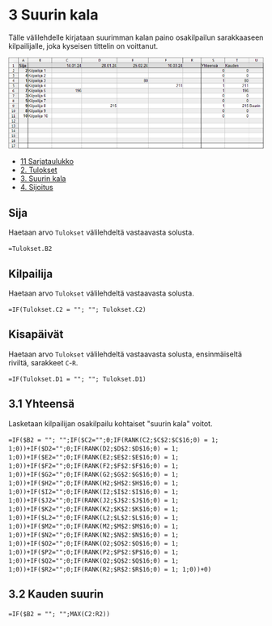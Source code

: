 # 3 Suurin kala

Tälle välilehdelle kirjataan suurimman kalan paino osakilpailun sarakkaaseen kilpailijalle, joka kyseisen tittelin on voittanut.

![Tulokset](Cup_suurin.png)

- [11 Sarjataulukko](standings.md)
- [2. Tulokset](results.md)
- [3. Suurin kala](biggest_fish.md)
- [4. Sijoitus](ranking.md)

## Sija

Haetaan arvo `Tulokset` välilehdeltä vastaavasta solusta.

`=Tulokset.B2`

## Kilpailija

Haetaan arvo `Tulokset` välilehdeltä vastaavasta solusta.

`=IF(Tulokset.C2 = ""; ""; Tulokset.C2)`

## Kisapäivät

Haetaan arvo `Tulokset` välilehdeltä vastaavasta solusta, ensinmäiseltä riviltä, sarakkeet `C`-`R`.

`=IF(Tulokset.D1 = ""; ""; Tulokset.D1)`

## 3.1 Yhteensä

Lasketaan kilpailijan osakilpailu kohtaiset "suurin kala" voitot.

`=IF($B2 = ""; "";IF($C2="";0;IF(RANK(C2;$C$2:$C$16;0) = 1; 1;0))+IF($D2="";0;IF(RANK(D2;$D$2:$D$16;0) = 1; 1;0))+IF($E2="";0;IF(RANK(E2;$E$2:$E$16;0) = 1; 1;0))+IF($F2="";0;IF(RANK(F2;$F$2:$F$16;0) = 1; 1;0))+IF($G2="";0;IF(RANK(G2;$G$2:$G$16;0) = 1; 1;0))+IF($H2="";0;IF(RANK(H2;$H$2:$H$16;0) = 1; 1;0))+IF($I2="";0;IF(RANK(I2;$I$2:$I$16;0) = 1; 1;0))+IF($J2="";0;IF(RANK(J2;$J$2:$J$16;0) = 1; 1;0))+IF($K2="";0;IF(RANK(K2;$K$2:$K$16;0) = 1; 1;0))+IF($L2="";0;IF(RANK(L2;$L$2:$L$16;0) = 1; 1;0))+IF($M2="";0;IF(RANK(M2;$M$2:$M$16;0) = 1; 1;0))+IF($N2="";0;IF(RANK(N2;$N$2:$N$16;0) = 1; 1;0))+IF($O2="";0;IF(RANK(O2;$O$2:$O$16;0) = 1; 1;0))+IF($P2="";0;IF(RANK(P2;$P$2:$P$16;0) = 1; 1;0))+IF($Q2="";0;IF(RANK(Q2;$Q$2:$Q$16;0) = 1; 1;0))+IF($R2="";0;IF(RANK(R2;$R$2:$R$16;0) = 1; 1;0))+0)`

## 3.2 Kauden suurin

`=IF($B2 = ""; "";MAX(C2:R2))`
